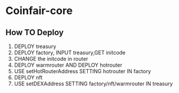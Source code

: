 # Coinfair-core

## How TO Deploy
1. DEPLOY treasury
2. DEPLOY factory, INPUT treasury,GET initcode
3. CHANGE the initcode in router
4. DEPLOY warmrouter AND DEPLOY hotrouter
5. USE setHotRouterAddress SETTING hotrouter IN factory
6. DEPLOY nft
7. USE setDEXAddress SETTING factory/nft/warmrouter IN treasury
